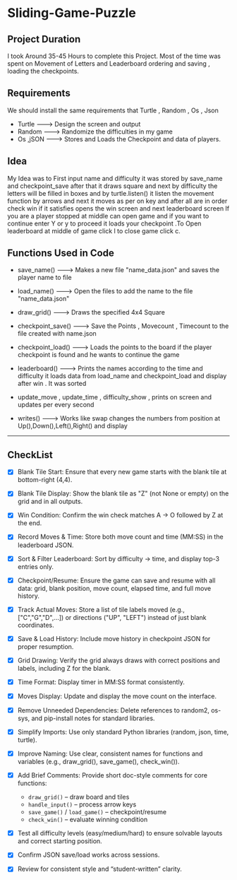 # Sliding-Game-Puzzle

## Project Duration

I took Around 35-45 Hours to complete this Project. Most of the time was
 spent on Movement of Letters and Leaderboard ordering and saving ,
  loading the checkpoints.

## Requirements

We should install the same requirements that Turtle , Random , Os , Json

- Turtle ---> Design the screen and output
- Random ---> Randomize the difficulties in my game
- Os ,jSON ---> Stores and Loads the Checkpoint  and data of players.

## Idea

My Idea was to First input name and difficulty it was stored by
save_name and checkpoint_save after that it draws square and next by
difficulty the letters will be filled in boxes and by turtle.listen()
it listen the movement function by arrows and next it moves as per on key and after all are in order check win if it satisfies opens the win
screen and next leaderboard screen If you are a player stopped at middle
can open game and if you want to continue enter Y or y to proceed it loads your checkpoint .To Open leaderboard at middle of game click l to close game click c.

## Functions Used in Code

- save_name() ---> Makes a new file "name_data.json" and saves the player name to file

- load_name() ---> Open the files to add the name to the file "name_data.json"

- draw_grid() ---> Draws the specified 4x4 Square

- checkpoint_save() ---> Save the Points , Movecount , Timecount to the file created with name.json

- checkpoint_load() ---> Loads the points to the board if the player checkpoint is found and he wants to continue the game

- leaderboard() ---> Prints the names according to the time and difficulty it loads data from load_name and checkpoint_load and display after win . It was sorted

- update_move , update_time , difficulty_show , prints on screen and updates per every second

- writes() ---> Works like swap changes the numbers from position at Up(),Down(),Left(),Right() and display

---

## CheckList

- [x] Blank Tile Start: Ensure that every new game starts with the blank tile at bottom-right (4,4).

- [x] Blank Tile Display: Show the blank tile as "Z" (not None or empty) on the grid and in all outputs.

- [x] Win Condition: Confirm the win check matches A → O followed by Z at the end.

- [x] Record Moves & Time: Store both move count and time (MM:SS) in the leaderboard JSON.

- [x] Sort & Filter Leaderboard: Sort by difficulty → time, and display top-3 entries only.

- [x] Checkpoint/Resume: Ensure the game can save and resume with all data: grid, blank position, move count, elapsed time, and full move history.

- [x] Track Actual Moves: Store a list of tile labels moved (e.g., ["C","G","D",…]) or directions ("UP", "LEFT") instead of just blank coordinates.

- [x] Save & Load History: Include move history in checkpoint JSON for proper resumption.

- [x] Grid Drawing: Verify the grid always draws with correct positions and labels, including Z for the blank.

- [x] Time Format: Display timer in MM:SS format consistently.

- [x] Moves Display: Update and display the move count on the interface.

- [x] Remove Unneeded Dependencies: Delete references to random2, os-sys, and pip-install notes for standard libraries.

- [x] Simplify Imports: Use only standard Python libraries (random, json, time, turtle).

- [x] Improve Naming: Use clear, consistent names for functions and variables (e.g., draw_grid(), save_game(), check_win()).

- [x] Add Brief Comments: Provide short doc-style comments for core functions:
  - `draw_grid()` – draw board and tiles  
  - `handle_input()` – process arrow keys  
  - `save_game()` / `load_game()` – checkpoint/resume  
  - `check_win()` – evaluate winning condition

- [x] Test all difficulty levels (easy/medium/hard) to ensure solvable layouts and correct starting position.

- [x] Confirm JSON save/load works across sessions.

- [x] Review for consistent style and “student-written” clarity.
